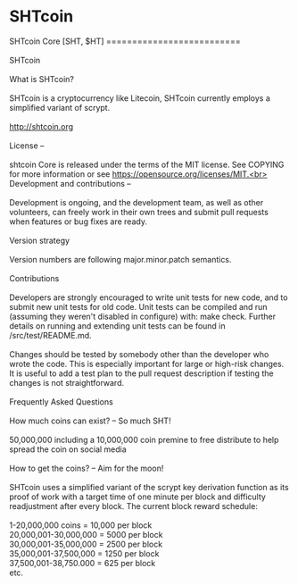 # SHTcoin
SHTcoin Core [SHT, $HT]
==========================<br><br>
SHTcoin<br><br>
What is SHTcoin?<br> <br>
SHTcoin is a cryptocurrency like Litecoin, SHTcoin currently employs a simplified variant of scrypt.<br><br>
http://shtcoin.org<br><br>
License – <br><br>
shtcoin Core is released under the terms of the MIT license. See COPYING for more information or see https://opensource.org/licenses/MIT.<br><br>
Development and contributions –<br><br>
Development is ongoing, and the development team, as well as other volunteers, can freely work in their own trees and submit pull requests when features or bug fixes are ready.<br><br>
Version strategy<br><br>
Version numbers are following major.minor.patch semantics.<br><br>
Contributions<br><br>
Developers are strongly encouraged to write unit tests for new code, and to submit new unit tests for old code. Unit tests can be compiled and run (assuming they weren't disabled in configure) with: make check. Further details on running and extending unit tests can be found in /src/test/README.md.<br><br>
Changes should be tested by somebody other than the developer who wrote the code. This is especially important for large or high-risk changes. It is useful to add a test plan to the pull request description if testing the changes is not straightforward.<br><br>
Frequently Asked Questions<br><br>
How much coins can exist? – So much SHT!<br><br>
50,000,000 including a 10,000,000 coin premine to free distribute to help spread the coin on social media<br><br>
How to get the coins? – Aim for the moon!<br><br>
SHTcoin uses a simplified variant of the scrypt key derivation function as its proof of work with a target time of one minute per block and difficulty readjustment after every block. The current block reward schedule:<br><br>
1-20,000,000 coins = 10,000 per block<br>
20,000,001-30,000,000 = 5000 per block<br>
30,000,001-35,000,000 = 2500 per block<br>
35,000,001-37,500,000 = 1250 per block<br>
37,500,001-38,750.000 = 625 per block<br>
etc.
